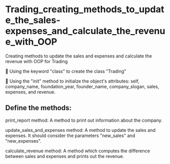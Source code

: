 # Trading_creating_methods_to_update_the_sales-expenses_and_calculate_the_revenue_with_OOP
Creating methods to update the sales and expenses and calculate the revenue with OOP for Trading


📌 Using the keyword "class" to create the class "Trading"

📌 Using the "init" method to initialze the object's attributes: self, company_name, foundation_year, founder_name, company_slogan, sales, expenses, and revenue.

## Define the methods:

print_report method: A method to print out information about the company.

update_sales_and_expenses method: A method to update the sales and expenses. It should consider the parameters "new_sales" and "new_expenses".

calculate_revenue method: A method which computes the difference between sales and expenses and prints out the revenue.

